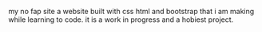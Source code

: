 my no fap site 
a website built with css html and bootstrap that i am making while learning to code.
it is a work in progress and a hobiest project.